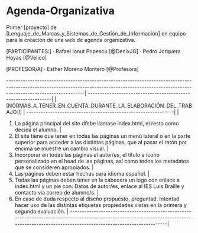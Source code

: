 # Agenda-Organizativa

Primer [proyecto] de [Lenguaje_de_Marcas_y_Sistemas_de_Gestión_de_Información] en equipo para la creación de una web de agenda organizativa.

[PARTICIPANTES:]
    · Rafael Ionut Popescu [@DenixJG]
    · Pedro Jorquera Hoyas [@Velico]

[PROFESOR/A]
    · Esther Moreno Montero [@Profesora]

---------------------------------------------------------------------------------------------------------------------------------------------------------------------------------------------|
--------------------------------------------------------------|                                                                                                                              |
[NORMAS_A_TENER_EN_CUENTA_DURANTE_LA_ELABORACIÓN_DEL_TRABAJO:]|                                                                                                                              |
--------------------------------------------------------------|                                                                                                                              |
1. La página principal del site dfebe llamase index.html, el resto como decida el alumno.                                                                                                    |
2. El site tiene que tener en todas las páginas un menú lateral o en la parte superior para acceder a las distintas páginas, que al pasar el ratón por encima se muestre un cambio visual.   |
3. Incorporar en todas las páginas el autor/es, el título e icono personalizado en el head de las páginas, así como todos los metadatos que se consideren apropiados.                        |
4. Las páginas deben estar hechas para idioma español.                                                                                                                                       |
5. Todas las páginas deben tener en la cabecera un logo con enlace a index.html y un pie con: Datos de autor/es, enlace al IES Luis Braille y contacto via correo de alumno/s.               |
6. En caso de duda respecto al diseño propuesto, preguntad. Intentad hacer uso de las distintas etiquetas propiedades vistas en la primera y segunda evaluación.                             |
---------------------------------------------------------------------------------------------------------------------------------------------------------------------------------------------|